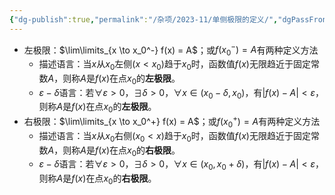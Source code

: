 ```yaml
---
{"dg-publish":true,"permalink":"/杂项/2023-11/单侧极限的定义/","dgPassFrontmatter":true}
---
```


- 左极限：$\lim\limits_{x \to x_0^-} f(x) = A$；或$f(x_0^-) = A$有两种定义方法
	- 描述语言：当$x$从$x_0$左侧$(x<x_0)$趋于$x_0$时，函数值$f(x)$无限趋近于固定常数$A$，则称$A$是$f(x)$在点$x_0$的**左极限**。
	- $\varepsilon - \delta$语言：若$\forall \varepsilon > 0$，$\exists \delta > 0$，$\forall x \in (x_0-\delta, x_0)$，有$|f(x)-A|<\varepsilon$，则称$A$是$f(x)$在点$x_0$的**左极限**。
- 右极限：$\lim\limits_{x \to x_0^+} f(x) = A$；或$f(x_0^+) = A$有两种定义方法
	- 描述语言：当$x$从$x_0$右侧$(x_0<x)$趋于$x_0$时，函数值$f(x)$无限趋近于固定常数$A$，则称$A$是$f(x)$在点$x_0$的**右极限**。
	- $\varepsilon - \delta$语言：若$\forall \varepsilon > 0$，$\exists \delta > 0$，$\forall x \in (x_0, x_0+\delta)$，有$|f(x)-A|<\varepsilon$，则称$A$是$f(x)$在点$x_0$的**右极限**。